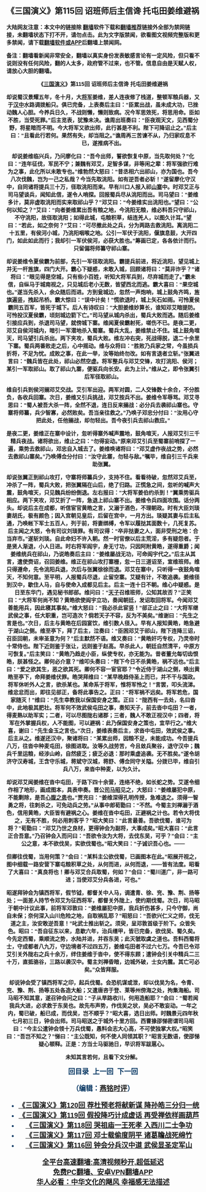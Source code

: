  <!-- 面包屑导航 --> <h2>《三国演义》第115回 诏班师后主信谗 托屯田姜维避祸</h2> <p class="notice"><b>大陆网友注意：本文中的链接除 <a href="https://github.com/bannedbook/fanqiang" >翻墙</a>软件下载和<a href="https://github.com/killgcd/justmysocks/blob/master/README.md">翻墙推荐</a>链接外全部为禁网链接，未翻墙状态下打不开，请勿点击。此为文字版禁闻，欲看图文视频完整版和更多禁闻，请下载<a href="https://github.com/bannedbook/fanqiang">翻墙软件或APP</a>后翻墙上禁闻网。</p><p>备注：翻墙看新闻非常安全，翻墙以真实身份发表敏感言论有一定风险，但只看不说则没有任何风险，翻的人太多，政府管不过来，也不管。信息自由是天赋人权，请放心大胆的翻墙。</b></p>  <div class="entry"> <p><b style="font-family: arial; text-align: center;"></p> <p></p> <p><b style="font-family: arial;">&#12298;<a href="https://www.bannedbook.org/bnews/tag/%e4%b8%89%e5%9b%bd%e6%bc%94%e4%b9%89/" class="st_tag internal_tag" rel="tag" title="标签 三国演义 下的日志">三国演义</a>&#12299;第115回 诏班师后主信谗 托屯田姜维避祸</p> <p></p> <p>   却说蜀汉景耀五年&#65292;冬十月&#65292;大<a href="https://www.bannedbook.org/bnews/tag/%e5%b0%86%e5%86%9b/" class="st_tag internal_tag" rel="tag" title="标签 将军 下的日志">将军</a>姜维&#65292;差人连夜修了栈道&#65292;整顿军粮兵器&#65292;又于<a href="https://www.bannedbook.org/bnews/tag/%E6%B1%89%E4%B8%AD/" class="st_tag internal_tag" rel="tag" title="标签 汉中 下的日志">汉中</a>水路调拨船只&#12290;俱已完备&#65292;上表奏后主曰&#65306;&#8220;臣累出战&#65292;虽未成大功&#65292;已挫动魏人心胆&#12290;今养兵日久&#65292;不战则懒&#65292;懒则致病&#12290;况今军思效死&#65292;将思用命&#12290;臣如不胜&#65292;当受死罪&#12290;&#8221;后主览表&#65292;犹豫未决&#12290;谯周出班奏曰&#65306;&#8220;臣夜观天文&#65292;见西蜀分野&#65292;将星暗而不明&#12290;今大将军又欲出师&#65292;此行甚是不利&#12290;陛下可降诏止之&#12290;&#8221;后主曰&#65306;&#8220;且看此行若何&#12290;果然有失&#65292;却当阻之&#12290;&#8221;谯周再三苦谏不从&#65292;乃归家叹息不已&#65292;遂推病不出&#12290;</p> <p></p> <p>却说姜维临兴兵&#65292;乃问廖化曰&#65306;&#8220;吾今出师&#65292;誓欲恢复中原&#65292;当先取何处&#65311;&#8221;化曰&#65306;&#8220;连年征伐&#65292;军民不宁&#65307;兼魏有邓艾&#65292;足智多谋&#65292;非等闲之辈&#65306;将军强欲行难为之事&#65292;此化所以未敢专也&#12290;&#8221;维勃然大怒曰&#65306;&#8220;昔丞相六出祁山&#65292;亦为国也&#12290;吾今八次伐魏&#65292;岂为一己之私哉&#65311;今当先取洮阳&#12290;如有逆吾者必斩&#65281;&#8221;遂留廖化守汉中&#65292;自同诸将提兵三十万&#65292;径取洮阳而来&#12290;早有川口人报入祁<a href="https://www.bannedbook.org/bnews/tag/%e5%b1%b1%e5%af%a8/" class="st_tag internal_tag" rel="tag" title="标签 山寨 下的日志">山寨</a>中&#12290;时邓艾正与司马望谈兵&#65292;闻知此信&#65292;遂令人哨探&#12290;回报蜀兵尽从洮阳而出&#12290;司马望曰&#65306;&#8220;姜维多计&#65292;莫非虚取洮阳而实来取祁山乎&#65311;&#8221;邓艾曰&#65306;&#8220;今姜维实出洮阳也&#12290;&#8221;望曰&#65306;&#8220;公何以知之&#65311;&#8221;艾曰&#65306;&#8220;向者姜维累出吾有粮之地&#65292;今洮阳无粮&#65292;维必料吾只守祁山&#65292;不守洮阳&#65292;故径取洮阳&#65307;如得此城&#65292;屯粮积草&#65292;结连羌人&#65292;以图久计耳&#12290;&#8221;望曰&#65306;&#8220;若此&#65292;如之奈何&#65311;&#8221;艾曰&#65306;&#8220;可尽撤此处之兵&#65292;分为两路去救洮阳&#12290;离洮阳二十五里&#65292;有侯河小城&#65292;乃洮阳咽喉之地&#12290;公引一军伏于洮阳&#65292;偃旗息鼓&#65292;大开四门&#65292;如此如此而行&#65307;我却引一军伏侯河&#65292;必获大胜也&#12290;&#8221;筹画已定&#65292;各各依计而行&#12290;只留偏将师纂守祁山寨&#12290;</p>  <p></p> <p>     却说姜维令夏侯霸为前部&#65292;先引一军径取洮阳&#12290;霸提兵前进&#65292;将近洮阳&#65292;望见城上并无一杆旌旗&#65292;四门大开&#12290;霸心下疑惑&#65292;未敢入城&#65292;回顾诸将曰&#65306;&#8220;莫非诈乎&#65311;&#8221;诸将曰&#65306;&#8220;眼见得是空城&#65292;只有些小百姓&#65292;听知大将军兵到&#65292;尽弃城而走了&#12290;&#8221;霸未信&#65292;自纵马于城南视之&#65292;只见城后老小无数&#65292;皆望西北而逃&#12290;霸大喜曰&#65306;&#8220;果空城也&#12290;&#8221;遂当先杀入&#65292;余众随后而进&#12290;方到瓮城边&#65292;忽然一声炮响&#65292;城上鼓角齐鸣&#65292;旌旗遍竖&#65292;拽起吊桥&#12290;霸大惊曰&#65306;&#8220;误中计矣&#65281;&#8221;慌欲退时&#65292;城上矢石如雨&#12290;可怜夏侯霸同五百军&#65292;皆死于城下&#12290;后人有诗叹曰&#65306;&#8220;大胆姜维妙算长&#65292;谁知邓艾暗提防&#12290;可怜投汉夏侯霸&#65292;顷刻城边箭下亡&#12290;&#8221;司马望从城内杀出&#65292;蜀兵大败而逃&#12290;随后姜维引接应兵到&#65292;杀退司马望&#65292;就傍城下寨&#12290;维闻夏侯霸射死&#65292;嗟伤不已&#12290;是夜二更&#65292;邓艾自侯河城内&#65292;暗引一军潜地杀入蜀寨&#12290;蜀兵大乱&#65292;姜维禁止不住&#12290;城上鼓角喧天&#65292;司马望引兵杀出&#12290;两下夹攻&#65292;蜀兵大败&#12290;维左冲右突&#65292;死战得脱&#65292;退二十余里下寨&#12290;蜀兵两番败走之后&#65292;心中摇动&#12290;维与众将曰&#65306;&#8220;胜败乃兵家之常&#65292;今虽损兵折将&#65292;不足为忧&#12290;成败之事&#65292;在此一举&#65292;汝等始终勿改&#12290;如有言退者立斩&#12290;&#8221;张翼进言曰&#65306;&#8220;魏兵皆在此处&#65292;祁山必然空虚&#12290;将军整兵与邓艾交锋&#65292;攻打洮阳&#12289;侯河&#65307;某引一军取祁山&#12290;取了祁山九寨&#65292;便驱兵向长安&#12290;此为上计&#12290;&#8221;维从之&#65292;即令张翼引后军径取祁山&#12290;</p> <p></p> <p>维自引兵到侯河搦邓艾交战&#12290;艾引军出迎&#12290;两军对圆&#65292;二人交锋数十余合&#65292;不分胜负&#65292;各收兵回寨&#12290;次日&#65292;姜维又引兵挑战&#65292;邓艾按兵不出&#12290;姜维令军辱骂&#12290;邓艾寻思曰&#65306;&#8220;蜀人被吾大杀一阵&#65292;全然不退&#65292;连日反来搦战&#65306;必分兵去袭祁山寨也&#12290;守寨将师纂&#65292;兵少智寡&#65292;必然败矣&#12290;吾当亲往救之&#12290;&#8221;乃唤子邓忠分付曰&#65306;&#8220;汝用心守把此处&#65292;任他搦战&#65292;却勿轻出&#12290;吾今夜引兵去祁山救应&#12290;&#8221;</p> <p></p> <p>       是夜二更&#65292;姜维正在寨中设计&#65292;忽听得寨外喊声震地&#65292;鼓角喧天&#65292;人报邓艾引三千精兵夜战&#12290;诸将欲出&#65292;维止之曰&#65306;&#8220;勿得妄动&#12290;&#8221;原来邓艾引兵至蜀寨前哨探了一遍&#65292;乘势去救祁山&#65292;邓忠自入城去了&#12290;姜维唤诸将曰&#65306;&#8220;邓艾虚作夜战之势&#65292;必然去救祁山寨矣&#12290;&#8221;乃唤傅佥分付曰&#65306;&#8220;汝守此寨&#65292;勿轻与敌&#12290;&#8221;嘱毕&#65292;维自引三千兵来助张翼&#12290;</p> <p></p>  <p>却说张翼正到祁山攻打&#65292;守寨将师纂兵少&#65292;支持不住&#12290;看看待破&#65292;忽然邓艾兵至&#65292;冲杀了一阵&#65292;蜀兵大败&#65292;把张翼隔在山后&#65292;绝了归路&#12290;正慌急之间&#65292;忽听的喊声大震&#65292;鼓角喧天&#65292;只见魏兵纷纷倒退&#12290;左右报曰&#65306;&#8220;大将军姜伯约杀到&#65281;&#8221;翼乘势驱兵相应&#12290;两下夹攻&#65292;邓艾折了一阵&#65292;急退上祁山寨不出&#12290;姜维令兵四面攻围&#12290;话分两头&#12290;却说后主在成都&#65292;听信宦官黄皓之言&#65292;又溺于酒色&#65292;不理朝政&#12290;时有大臣刘琰妻胡氏&#65292;极有颜色&#65307;因入宫朝见皇后&#65292;后留在宫中&#65292;一月方出&#12290;琰疑其妻与后主私通&#65292;乃唤帐下军士五百人&#65292;列于前&#65292;将妻绑缚&#65292;令军以履挞其面数十&#65292;几死复苏&#12290;后主闻之大怒&#65292;令有司议刘琰罪&#12290;有司议得&#65306;&#8220;卒非挞妻之人&#65292;面非受刑之地&#65306;合当弃市&#12290;&#8221;遂斩刘琰&#12290;自此命妇不许入朝&#12290;然一时官僚以后主荒淫&#65292;多有疑怨者&#12290;于是贤人渐退&#65292;小人日进&#12290;时右将军阎宇&#65292;身无寸功&#65292;只因阿附黄皓&#65292;遂得重爵&#65307;闻姜维统兵在祁山&#65292;乃说皓奏后主曰&#65306;&#8220;姜维屡战无功&#65292;可命阎宇代之&#12290;&#8221;后主从其言&#65292;遣使赍诏&#65292;召回姜维&#12290;维正在祁山攻打寨栅&#65292;忽一日三道诏至&#65292;宣维班师&#12290;维只得遵命&#65292;先令洮阳兵退&#65292;次后与张翼徐徐而退&#12290;邓艾在寨中&#65292;只听得一夜鼓角喧天&#65292;不知何意&#12290;至平明&#65292;人报蜀兵尽退&#65292;止留空寨&#12290;艾疑有计&#65292;不敢追袭&#12290;姜维径到汉中&#65292;歇住人马&#65292;自与使命入成都见后主&#12290;后主一连十日不朝&#12290;维心中疑惑&#12290;是日至东华门&#65292;遇见秘书郎郤&#12290;维问曰&#65306;&#8220;<a href="https://www.bannedbook.org/bnews/tag/%e5%a4%a9%e5%ad%90/" class="st_tag internal_tag" rel="tag" title="标签 天子 下的日志">天子</a>召维班师&#65292;公知其故否&#65311;&#8221;正笑曰&#65306;&#8220;大将军何尚不知&#65311;黄皓欲使阎宇立功&#65292;奏闻朝廷&#65292;发诏取回将军&#12290;今闻邓艾善能用兵&#65292;因此寝其事矣&#12290;&#8221;维大怒曰&#65306;&#8220;我必杀此宦竖&#65281;&#8221;郤正止之曰&#65306;&#8220;大将军继武侯之事&#65292;任大职重&#65292;岂可造次&#65311;倘若天子不容&#65292;反为不美矣&#12290;&#8221;维谢曰&#65306;&#8220;先生之言是也&#12290;&#8221;次日&#65292;后主与黄皓在后园宴饮&#65292;维引数人径入&#12290;早有人报知黄皓&#65292;皓急避于湖山之侧&#12290;维至亭下&#65292;拜了后主&#65292;泣奏曰&#65306;&#8220;臣困邓艾于祁山&#65292;陛下连降三诏&#65292;召臣回朝&#65292;未审圣意为何&#65311;&#8221;后主默然不语&#12290;维又奏曰&#65306;&#8220;黄皓奸巧专权&#65292;乃灵帝时十常侍也&#12290;陛下近则鉴于张让&#65292;远则鉴于赵高&#12290;早杀此人&#65292;朝廷自然清平&#65292;中原方可恢复&#12290;&#8221;后主笑曰&#65306;&#8220;黄皓乃趋走小臣&#65292;纵使专权&#65292;亦无能为&#12290;昔者董允每切齿恨皓&#65292;朕甚怪之&#12290;卿何必介意&#65311;&#8221;维叩头奏曰&#65306;&#8220;陛下今日不杀黄皓&#65292;祸不远也&#12290;&#8221;后主曰&#65306;&#8220;爱之欲其生&#65292;恶之欲其死&#12290;卿何不容一宦官耶&#65311;&#8221;令近侍于湖山之侧&#65292;唤出黄皓至亭下&#65292;命拜姜维伏罪&#12290;皓哭拜维曰&#65306;&#8220;某早晚趋侍圣上而已&#65292;并不干与国政&#12290;将军休听外人之言&#65292;欲杀某也&#12290;某命系于将军&#65292;惟将军怜之&#65281;&#8221;言罢&#65292;叩头流涕&#12290;维忿忿而出&#65292;即往见郤正&#65292;备将此事告之&#12290;正曰&#65306;&#8220;将军祸不远矣&#12290;将军若危&#65292;国家随灭&#65281;&#8221;维曰&#65306;&#8220;先生幸教我以保国安身之策&#12290;正曰&#65306;&#8220;陇西有一去处&#65292;名曰沓中&#65292;此地极其肥壮&#12290;将军何不效武侯屯田之事&#65292;奏知天子&#65292;前去沓中屯田&#65311;一者&#65292;得麦熟以助军实&#65307;二者&#65292;可以尽图陇右诸郡&#65307;三者&#65292;魏人不敢正视汉中&#65307;四者&#65292;将军在外掌握兵权&#65292;人不能图&#65292;可以避祸&#65306;此乃保国安身之策也&#65292;宜早行之&#12290;&#8221;维大喜&#65292;谢曰&#65306;&#8220;先生金玉之言也&#12290;&#8221;次日&#65292;姜维表奏后主&#65292;求沓中屯田&#65292;效武侯之事&#12290;后主从之&#12290;维遂还汉中&#65292;聚诸将曰&#65306;&#8220;某累出师&#65292;因粮不足&#65292;未能成功&#12290;今吾提兵八万&#65292;往沓中种麦屯田&#65292;徐图进取&#12290;汝等久战劳苦&#65292;今且敛兵聚谷&#65292;退守汉中&#65307;魏兵千里运粮&#65292;经涉山岭&#65292;自然疲乏&#65307;疲乏必退&#65306;那时乘虚追袭&#12290;无不胜矣&#12290;&#8221;遂令胡济守汉寿城&#65292;王含守乐城&#65292;蒋斌守汉城&#65292;蒋舒&#12289;傅佥同守关隘&#12290;分拨已毕&#65292;维自引兵八万&#65292;来沓中种麦&#65292;以为久计&#12290;</p> <p></p> <p>         却说邓艾闻姜维在沓中屯田&#65292;于路下四十余营&#65292;连络不绝&#65292;如长蛇之势&#12290;艾遂令细作相了地形&#65292;画成图本&#65292;具表申奏&#12290;晋公<a href="https://www.bannedbook.org/bnews/tag/%e5%8f%b8%e9%a9%ac%e6%98%ad/" class="st_tag internal_tag" rel="tag" title="标签 司马昭 下的日志">司马昭</a>见之&#65292;大怒曰&#65306;&#8220;姜维屡犯中原&#65292;不能剿除&#65292;是吾<a href="https://www.bannedbook.org/bnews/tag/%E5%BF%83%E8%85%B9%E4%B9%8B%E6%82%A3/" class="st_tag internal_tag" rel="tag" title="标签 心腹之患 下的日志">心腹之患</a>也&#12290;&#8221;贾充曰&#65306;&#8220;姜维深得孔明传授&#65292;急难退之&#12290;须得一智勇之将&#65292;往刺杀之&#65292;可免动兵之劳&#12290;&#8221;从事中郎荀勖曰&#65306;&#8220;不然&#12290;今蜀主刘禅溺于酒色&#65292;信用黄皓&#65292;大臣皆有避祸之心&#12290;姜维在沓中屯田&#65292;正避祸之计也&#12290;若令大将伐之&#65292;无有不胜&#65292;何必用刺客乎&#65311;&#8221;昭大笑曰&#65306;&#8220;此言最善&#12290;吾欲伐蜀&#65292;谁可为将&#65311;&#8221;荀勖曰&#65306;&#8220;邓艾乃世之良材&#65292;更得钟会为副将&#65292;大事成矣&#12290;&#8221;昭大喜曰&#65306;&#8220;此言正合吾意&#12290;&#8221;乃召钟会入而问曰&#65306;&#8220;吾欲令汝为大将&#65292;去伐东吴&#65292;可乎&#65311;&#8221;会曰&#65306;&#8220;主公之意&#65292;本不欲伐吴&#65292;实欲伐蜀也&#12290;&#8221;昭大笑曰&#65306;&#8220;子诚识吾心也&#12290;&#8212;&#8212;</p> <p></p> <p>但卿往伐蜀&#65292;当用何策&#65311;&#8221;会曰&#65306;&#8220;某料主公欲伐蜀&#65292;已画图本在此&#12290;&#8221;昭展开视之&#65292;图中细载一路安营下寨屯粮积草之处&#65292;从何而进&#65292;从何而退&#65292;&#8212;&#8212;皆有法度&#12290;昭看了大喜曰&#65306;&#8220;真良将也&#65281;卿与邓艾合兵取蜀&#65292;何如&#65311;&#8221;会曰&#65306;&#8220;蜀川道广&#65292;非一路可进&#65307;当使邓艾分兵各进&#65292;可也&#12290;&#8221;</p> <p></p> <p>昭遂拜钟会为镇西将军&#65292;假节钺&#65292;都督关中人马&#65292;调遣青&#12289;徐&#12289;兖&#12289;豫&#12289;荆&#12289;扬等处&#65307;一面差人持节令邓艾为征西将军&#65292;都督关外陇上&#65292;使约期伐蜀&#12290;次日&#65292;司马昭于朝中计议此事&#65292;前将军邓敦曰&#65306;&#8220;姜维屡犯中原&#65292;我兵折伤甚多&#65292;只今守御&#65292;尚自未保&#65307;奈何深入山川危险之地&#65292;自取祸乱耶&#65311;&#8221;昭怒曰&#65306;&#8220;吾欲兴仁义之师&#65292;伐无道之主&#65292;汝安敢逆吾意&#65281;&#8221;叱武士推出斩之&#12290;须臾&#65292;呈邓敦首级于阶下&#12290;众皆失色&#12290;昭曰&#65306;&#8220;吾自征东以来&#65292;息歇六年&#65292;治兵缮甲&#65292;皆已完备&#65292;欲伐吴&#12289;蜀久矣&#12290;今先定西蜀&#65292;乘顺流之势&#65292;水陆并进&#65292;并吞东吴&#65307;此灭虢取虞之道也&#12290;吾料西蜀将士&#65292;守成都者八九万&#65292;守边境者不过四五万&#65292;姜维屯田者不过六七万&#12290;今吾已令邓艾引关外陇右之兵十余万&#65292;绊住姜维于沓中&#65292;使不得东顾&#65307;遣钟会引关中精兵二三十万&#65292;直抵骆谷&#65292;三路以袭汉中&#12290;蜀主刘禅昏暗&#65292;边城外破&#65292;士女内震&#12290;其亡可必矣&#12290;&#8221;众皆拜服&#12290;</p>  <p></p> <p>           却说钟会受了镇西将军之印&#65292;起兵伐蜀&#12290;会恐机谋或泄&#65292;却以伐吴为名&#65292;令青&#12289;兖&#12289;豫&#12289;荆&#12289;扬等五处各造大船&#65307;又遣唐咨于登&#12289;莱等州傍海之处&#65292;拘集海船&#12290;司马昭不知其意&#65292;遂召钟会问之曰&#65306;&#8220;子从旱路收川&#65292;何用造船耶&#65311;&#8221;会曰&#65306;&#8220;蜀若闻我兵大进&#65292;必求救于东吴也&#12290;故先布声势&#65292;作伐吴之状&#65292;吴必不敢妄动&#12290;一年之内&#65292;蜀已破&#65292;船已成&#65292;而伐吴&#65292;岂不顺乎&#65311;&#8221;昭大喜&#65292;选日出师&#12290;时魏景元四年秋七月初三日&#65292;钟会出师&#12290;司马昭送之于城外十里方回&#12290;西曹掾邵悌密谓司马昭曰&#65306;&#8220;今主公遣钟会领十万兵伐蜀&#65292;愚料会志大心高&#65292;不可使独掌大权&#12290;&#8221;昭笑曰&#65306;&#8220;吾岂不知之&#65311;&#8221;悌曰&#65306;&#8220;主公既知&#65292;何不使人同领其职&#65311;&#8221;昭言无数语&#65292;使邵悌疑心顿释&#12290;正是&#65306;方当士马驱驰日&#65292;早识将军跋扈心&#12290;</p> <p></p> <p>未知其言若何&#65292;且看下文分解&#12290;</p> <p></p> <p><b style="color: #073763; font-family: arial; font-size: large;">回目录&nbsp;&nbsp;上一回&nbsp; 下一回</p> <p></p>  <p>&#65288;编辑&#65306;<a href="https://www.bannedbook.org/bnews/tag/%e7%87%95%e9%93%ad%e6%97%b6%e8%af%84/" class="st_tag internal_tag" rel="tag" title="标签 燕铭时评 下的日志">燕铭时评</a>&#65289;</p> <div id="taboola-mid-1"></div>  <ul class='op-related-articles' title='相关阅读'> <li><a href='https://www.bannedbook.org/bnews/comments/20220804/1767403.html' target='_blank'>《<b>三国演义</b>》第120回 荐杜预老将献新谋 降孙皓三分归一统</a></li> <li><a href='https://www.bannedbook.org/bnews/comments/20220804/1767402.html' target='_blank'>《<b>三国演义</b>》第119回 假投降巧计成虚话 再受禅依样画葫芦</a></li> <li><a href='https://www.bannedbook.org/bnews/comments/20220804/1767401.html' target='_blank'>《<b>三国演义</b>》第118回 哭祖庙一王死孝 入西川二士争功</a></li> <li><a href='https://www.bannedbook.org/bnews/comments/20220804/1767400.html' target='_blank'>《<b>三国演义</b>》第117回 邓士载偷度阴平 诸葛瞻战死绵竹</a></li> <li><a href='https://www.bannedbook.org/bnews/comments/20220804/1767399.html' target='_blank'>《<b>三国演义</b>》第116回 钟会分兵汉中道 武侯显圣定军山</a></li> </ul> <p class="texttj"> <a href="https://github.com/bannedbook/fanqiang/wiki/V2ray%E6%9C%BA%E5%9C%BA" target="_blank">全平台高速翻墙:高清视频秒开,超低延迟</a><br/> <a href="https://github.com/bannedbook/fanqiang/wiki/%E7%A6%81%E9%97%BB%E7%BD%91%E5%AE%89%E5%8D%93%E7%BF%BB%E5%A2%99%E6%96%B0%E9%97%BBAPP" target="_blank">免费PC翻墙、安卓VPN翻墙APP</a><br/> <a href="https://www.bannedbook.org/bnews/comments/20220220/1694796.html" target="_blank">华人必看：中华文化的飓风 幸福感无法描述</a> </p><p> </p><a name='sharetosocial'></a>  <div style="margin-bottom:5px;padding-bottom:5px;clear:both"> <div id="archive-pix-1" class="banner-ads"> <!-- AuctionX Display platform tag START --> <div id="27602x728x90x621x_ADSLOT1" clicktrack="%%CLICK_URL_ESC%%"></div>  <!-- AuctionX Display platform tag END --> </div> <div id="archive-pix-2" class="banner-ads"> <!-- AuctionX Display platform tag START --> <div id="27556x300x250x621x_ADSLOT1" clicktrack="%%CLICK_URL_ESC%%" style="margin:0 auto;text-align:center"></div>  <!-- AuctionX Display platform tag END --> </div> </div>  <div id="archive-pix-1" class="banner-ads"> <!-- AuctionX Display platform tag START --> <div id="27603x728x90x621x_ADSLOT1" clicktrack="%%CLICK_URL_ESC%%"></div>  <!-- AuctionX Display platform tag END --> </div> </div><!--END ENTRY--> 